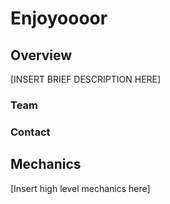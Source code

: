 # Enjoyoooor

## Overview

\[INSERT BRIEF DESCRIPTION HERE]

### **Team**&#x20;

### **Contact**

## Mechanics

\[Insert high level mechanics here]
